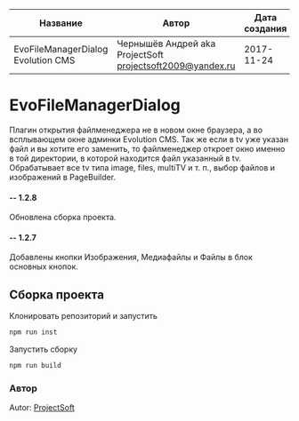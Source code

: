 | Название |  Автор | Дата создания | Дата обновления |
| --- | --- | --- | --- |
| EvoFileManagerDialog Evolution CMS | Чернышёв Андрей aka ProjectSoft <projectsoft2009@yandex.ru> | 2017-11-24  | 2025-02-22 |

# EvoFileManagerDialog

Плагин открытия файлменеджера не в новом окне браузера, а во всплывающем окне админки Evolution CMS.
Так же если в tv уже указан файл и вы хотите его заменить, то файлменеджер откроет окно именно в той директории, в которой находится файл указанный в tv.
Обрабатывает все tv типа image, files, multiTV и т. п., выбор файлов и изображений в PageBuilder.

#### -- 1.2.8
Обновлена сборка проекта.
####  -- 1.2.7
Добавлены кнопки Изображения, Медиафайлы и Файлы в блок основных кнопок.

## Сборка проекта

Клонировать репозиторий и запустить
```cmd
npm run inst
```

Запустить сборку
```cmd
npm run build
```

### Автор

Autor: [ProjectSoft](https://projectsoft.ru/)
